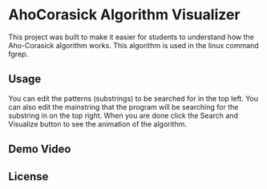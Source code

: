 # AhoCorasick Algorithm Visualizer

This project was built to make it easier for students to understand how the Aho-Corasick algorithm works. This algorithm is used in the linux command fgrep.

## Usage

You can edit the patterns (substrings) to be searched for in the top left. You can also edit the mainstring that the program will be searching for the substring in on the top right. When you are done click the Search and Visualize button to see the animation of the algorithm.

## Demo Video

## License

